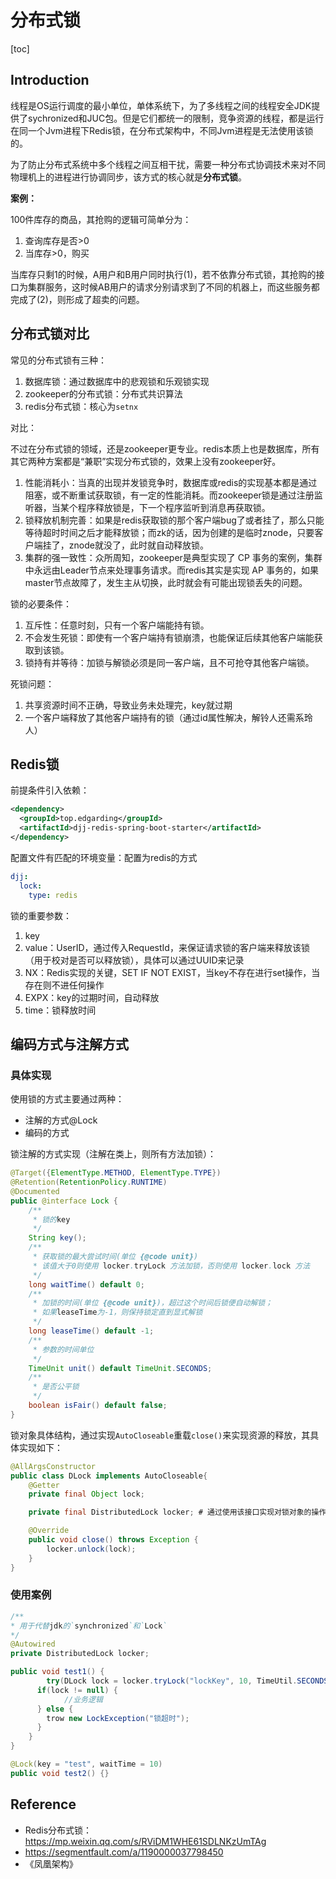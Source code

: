 # 分布式锁

[toc]

## Introduction

线程是OS运行调度的最小单位，单体系统下，为了多线程之间的线程安全JDK提供了sychronized和JUC包。但是它们都统一的限制，竞争资源的线程，都是运行在同一个Jvm进程下Redis锁，在分布式架构中，不同Jvm进程是无法使用该锁的。

为了防止分布式系统中多个线程之间互相干扰，需要一种分布式协调技术来对不同物理机上的进程进行协调同步，该方式的核心就是**分布式锁**。

**案例：**

100件库存的商品，其抢购的逻辑可简单分为：

1. 查询库存是否>0
2. 当库存>0，购买

当库存只剩1的时候，A用户和B用户同时执行(1)，若不依靠分布式锁，其抢购的接口为集群服务，这时候AB用户的请求分别请求到了不同的机器上，而这些服务都完成了(2)，则形成了超卖的问题。

## 分布式锁对比

常见的分布式锁有三种：

1. 数据库锁：通过数据库中的悲观锁和乐观锁实现
2. zookeeper的分布式锁：分布式共识算法
3. redis分布式锁：核心为`setnx`

对比：

不过在分布式锁的领域，还是zookeeper更专业。redis本质上也是数据库，所有其它两种方案都是“兼职”实现分布式锁的，效果上没有zookeeper好。

1. 性能消耗小：当真的出现并发锁竞争时，数据库或redis的实现基本都是通过阻塞，或不断重试获取锁，有一定的性能消耗。而zookeeper锁是通过注册监听器，当某个程序释放锁是，下一个程序监听到消息再获取锁。
2. 锁释放机制完善：如果是redis获取锁的那个客户端bug了或者挂了，那么只能等待超时时间之后才能释放锁；而zk的话，因为创建的是临时znode，只要客户端挂了，znode就没了，此时就自动释放锁。
3. 集群的强一致性：众所周知，zookeeper是典型实现了 CP 事务的案例，集群中永远由Leader节点来处理事务请求。而redis其实是实现 AP 事务的，如果master节点故障了，发生主从切换，此时就会有可能出现锁丢失的问题。

锁的必要条件：

1. 互斥性：任意时刻，只有一个客户端能持有锁。
2. 不会发生死锁：即使有一个客户端持有锁崩溃，也能保证后续其他客户端能获取到该锁。
3. 锁持有并等待：加锁与解锁必须是同一客户端，且不可抢夺其他客户端锁。 

死锁问题：

1. 共享资源时间不正确，导致业务未处理完，key就过期
2. 一个客户端释放了其他客户端持有的锁（通过id属性解决，解铃人还需系玲人）

## Redis锁

前提条件引入依赖：

```xml
<dependency>
  <groupId>top.edgarding</groupId>
  <artifactId>djj-redis-spring-boot-starter</artifactId>
</dependency>
```

配置文件有匹配的环境变量：配置为redis的方式

```YAML
djj:
  lock:
    type: redis
```

锁的重要参数：

1. key
2. value：UserID，通过传入RequestId，来保证请求锁的客户端来释放该锁（用于校对是否可以释放锁），具体可以通过UUID来记录
3. NX：Redis实现的关键，SET IF NOT EXIST，当key不存在进行set操作，当存在则不进任何操作
4. EXPX：key的过期时间，自动释放
5. time：锁释放时间

## 编码方式与注解方式

### 具体实现

使用锁的方式主要通过两种：

- 注解的方式@Lock
- 编码的方式

锁注解的方式实现（注解在类上，则所有方法加锁）：

```java
@Target({ElementType.METHOD, ElementType.TYPE})
@Retention(RetentionPolicy.RUNTIME)
@Documented
public @interface Lock {
    /**
     * 锁的key
     */
    String key();
    /**
     * 获取锁的最大尝试时间(单位 {@code unit})
     * 该值大于0则使用 locker.tryLock 方法加锁，否则使用 locker.lock 方法
     */
    long waitTime() default 0;
    /**
     * 加锁的时间(单位 {@code unit})，超过这个时间后锁便自动解锁；
     * 如果leaseTime为-1，则保持锁定直到显式解锁
     */
    long leaseTime() default -1;
    /**
     * 参数的时间单位
     */
    TimeUnit unit() default TimeUnit.SECONDS;
    /**
     * 是否公平锁
     */
    boolean isFair() default false;
}
```

锁对象具体结构，通过实现`AutoCloseable`重载`close()`来实现资源的释放，其具体实现如下：

```java
@AllArgsConstructor
public class DLock implements AutoCloseable{
    @Getter
    private final Object lock;

    private final DistributedLock locker; # 通过使用该接口实现对锁对象的操作

    @Override
    public void close() throws Exception {
        locker.unlock(lock);
    }
}
```

### 使用案例

```java
/**
* 用于代替jdk的`synchronized`和`Lock`
*/
@Autowired
private DistributedLock locker;

public void test1() {
 		try(DLock lock = locker.tryLock("lockKey", 10, TimeUtil.SECONDS)) {
      if(lock != null) {
        	//业务逻辑
      } else {
        trow new LockException("锁超时");
      }
    } 
}

@Lock(key = "test", waitTime = 10)
public void test2() {}
```

## Reference

- Redis分布式锁：https://mp.weixin.qq.com/s/RViDM1WHE61SDLNKzUmTAg
- https://segmentfault.com/a/1190000037798450
- 《凤凰架构》